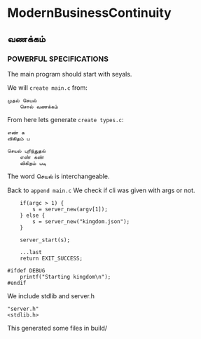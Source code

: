 # ModernBusinessContinuity

வணக்கம்
---

### POWERFUL SPECIFICATIONS

The main program should start with seyals.

We will `create main.c` from:

```
முதல் செயல்
	சொல் வணக்கம்
```

From here lets generate `create types.c`:
```
எண் க
விகிதம் ப
```

```
செயல் புரிந்துதல்
	எண் கண்
	விகிதம் படி
```

The word செயல் is interchangeable.


Back to `append main.c`
We check if cli was given with args or not.
```
	if(argc > 1) {
		s = server_new(argv[1]);
	} else {
		s = server_new("kingdom.json");
	}
```


```
	server_start(s);
```


```
    ...last
	return EXIT_SUCCESS;
```


```first
#ifdef DEBUG
	printf("Starting kingdom\n");
#endif
```

We include stdlib and server.h
```include
"server.h"
<stdlib.h>
```

This generated some files in build/
